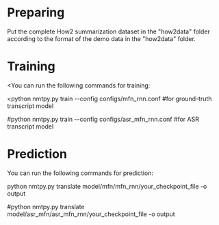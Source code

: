# Preparing
Put the complete How2 summarization dataset in the "how2data" folder according to the format of the demo data in the "how2data" folder.


# Training
<You can run the following commands for training:

<python nmtpy.py train --config configs/mfn_rnn.conf  #for ground-truth transcript model

#python nmtpy.py train --config configs/asr_mfn_rnn.conf  #for ASR transcript model


# Prediction
You can run the following commands for prediction:

python nmtpy.py translate model/mfn/mfn_rnn/your_checkpoint_file -o output

#python nmtpy.py translate model/asr_mfn/asr_mfn_rnn/your_checkpoint_file -o output
